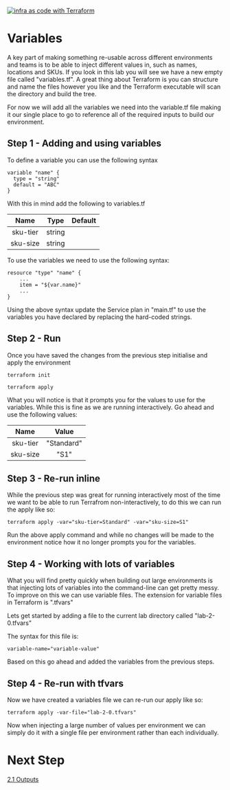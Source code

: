 [![infra as code with Terraform](/docs/images/banner.png)](/README.md)

# Variables

A key part of making something re-usable across different environments and teams is to be able to inject different values in, such as names, locations and SKUs. If you look in this lab you will see we have a new empty file called "variables.tf". A great thing about Terraform is you can structure and name the files however you like and the Terraform executable will scan the directory and build the tree. 

For now we will add all the variables we need into the variable.tf file making it our single place to go to reference all of the required inputs to build our environment.

## Step 1 - Adding and using variables

To define a variable you can use the following syntax

```
variable "name" {
  type = "string"
  default = "ABC"
}
```

With this in mind add the following to variables.tf

| Name      | Type   | Default |
|:---------:|:------:|:-------:|
| sku-tier  | string |         |
| sku-size  | string |         |

To use the variables we need to use the following syntax:

```
resource "type" "name" {
    ...
    item = "${var.name}"
    ...
}
```

Using the above syntax update the Service plan in "main.tf" to use the variables you have declared by replacing the hard-coded strings.

## Step 2 - Run 

Once you have saved the changes from the previous step initialise and apply the environment

```
terraform init
```

```
terraform apply
```

What you will notice is that it prompts you for the values to use for the variables. While this is fine as we are running interactively. Go ahead and use the following values:

| Name      | Value      |
|:---------:|:----------:|
| sku-tier  | "Standard" |
| sku-size  | "S1"       |

## Step 3 - Re-run inline

While the previous step was great for running interactively most of the time we want to be able to run Terrafrom non-interactively, to do this we can run the apply like so:

```
terraform apply -var="sku-tier=Standard" -var="sku-size=S1"
```

Run the above apply command and while no changes will be made to the environment notice how it no longer prompts you for the variables.

## Step 4 - Working with lots of variables

What you will find pretty quickly when building out large environments is that injecting lots of variables into the command-line can get pretty messy. To improve on this we can use variable files. The extension for variable files in Terraform is ".tfvars"

Lets get started by adding a file to the current lab directory called "lab-2-0.tfvars"

The syntax for this file is: 

```
variable-name="variable-value"
```

Based on this go ahead and added the variables from the previous steps.

## Step 4 - Re-run with tfvars

Now we have created a variables file we can re-run our apply like so:

```
terraform apply -var-file="lab-2-0.tfvars"
```

Now when injecting a large number of values per environment we can simply do it with a single file per environment rather than each individually.

# Next Step
[2.1 Outputs](../2.1)
